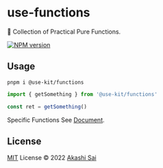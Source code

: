 # use-functions

🦄 Collection of Practical Pure Functions.

[![NPM version](https://img.shields.io/npm/v/@use-kit/functions?color=a1b858&label=)](https://www.npmjs.com/package/@use-kit/functions)

## Usage

```shell
pnpm i @use-kit/functions
```

```ts
import { getSomething } from '@use-kit/functions'

const ret = getSomething()
```

Specific Functions See [Document](https://use-functions.netlify.app/).

## License

[MIT](./LICENSE) License © 2022 [Akashi Sai](https://github.com/akashigakki)

